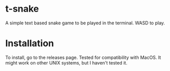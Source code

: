 # t-snake
A simple text based snake game to be played in the terminal.
WASD to play.

# Installation
To install, go to the releases page. Tested for compatibility with MacOS.
It might work on other UNIX systems, but I haven't tested it.
